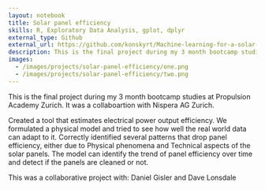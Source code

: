 ```yaml
---
layout: notebook
title: Solar panel efficiency
skills: R, Exploratory Data Analysis, gplot, dplyr
external_type: Github
external_url: https://github.com/konskyrt/Machine-learning-for-a-solar-power-plant
description: This is the final project during my 3 month bootcamp studies at Schaffhausen Institute of Technology. It was a collaboration with Nispera AG Zurich.
images:
  - /images/projects/solar-panel-efficiency/one.png
  - /images/projects/solar-panel-efficiency/two.png
---
```


This is the final project during my 3 month bootcamp studies at Propulsion Academy Zurich. It was a collaboartion with Nispera AG Zurich.

Created a tool that estimates electrical power output efficiency. We formulated a physical model and tried to see how well the real world data can adapt to it. Correctly identified several patterns that drop panel efficiency, either due to Physical phenomena and Technical aspects of the solar panels. The model can identify the trend of panel efficiency over time and detect if the panels are cleaned or not.

This was a collaborative project with: Daniel Gisler and Dave Lonsdale
